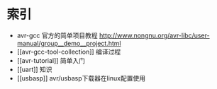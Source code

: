 # 索引

* avr-gcc 官方的简单项目教程 http://www.nongnu.org/avr-libc/user-manual/group__demo__project.html
* [[avr-gcc-tool-collection]] 编译过程
* [[avr-tutorial]] 简单入门
* [[uart]] 知识
* [[usbasp]] avr/usbasp下载器在linux配置使用